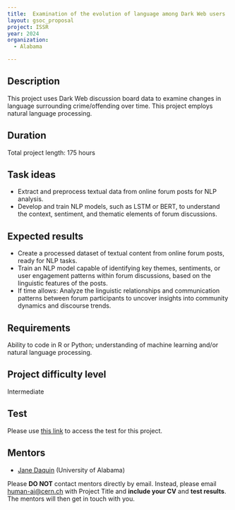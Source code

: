 ```yaml
---
title:  Examination of the evolution of language among Dark Web users
layout: gsoc_proposal
project: ISSR
year: 2024
organization:
  - Alabama

---
```


## Description

This project uses Dark Web discussion board data to examine changes in language surrounding crime/offending over time. This project employs natural language processing.

## Duration

Total project length: 175 hours

## Task ideas
 * Extract and preprocess textual data from online forum posts for NLP analysis.
 * Develop and train NLP models, such as LSTM or BERT, to understand the context, sentiment, and thematic elements of forum discussions.


## Expected results
 * Create a processed dataset of textual content from online forum posts, ready for NLP tasks.
 * Train an NLP model capable of identifying key themes, sentiments, or user engagement patterns within forum discussions, based on the linguistic features of the posts.
 * If time allows: Analyze the linguistic relationships and communication patterns between forum participants to uncover insights into community dynamics and discourse trends.

## Requirements
Ability to code in R or Python; understanding of machine learning and/or natural language processing.

## Project difficulty level
Intermediate


## Test
Please use [this link](https://docs.google.com/document/d/1N_a6GLyPhM0VoShLDIwRaN8W6EXlE_PpHHstIKgcmjw/edit) to access the test for this project.


## Mentors
  * [Jane Daquin](mailto:human-ai@cern.ch) (University of Alabama)




Please **DO NOT** contact mentors directly by email. Instead, please email [human-ai@cern.ch](mailto:human-ai@cern.ch) with Project Title and **include your CV** and **test results**. The mentors will then get in touch with you.


